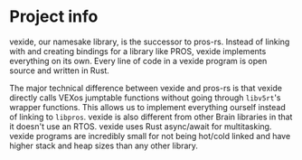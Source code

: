 # Project info

vexide, our namesake library, is the successor to pros-rs.
Instead of linking with and creating bindings for a library like PROS, vexide implements everything on its own.
Every line of code in a vexide program is open source and written in Rust.

The major technical difference between vexide and pros-rs is that vexide directly calls VEXos jumptable functions without going through ``libv5rt``'s wrapper functions.
This allows us to implement everything ourself instead of linking to ``libpros``.
vexide is also different from other Brain libraries in that it doesn't use an RTOS. vexide uses Rust async/await for multitasking.
vexide programs are incredibly small for not being hot/cold linked and have higher stack and heap sizes than any other library.
